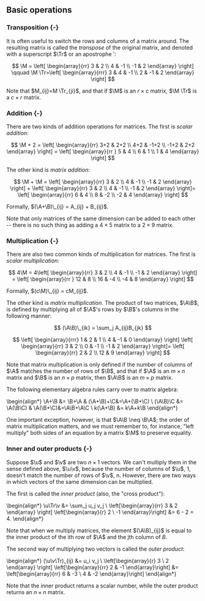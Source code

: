## Basic operations

### Transposition {-}

It is often useful to switch the rows and columns of a matrix around.  The resulting matrix is called the *transpose* of the original matrix, and denoted with a superscript $\Tr$ or an apostrophe $'$:

$$ \M = \left[ \begin{array}{rr}
3 & 2 \\
4 & -1 \\
-1 & 2
\end{array} \right]
\qquad
\M \Tr=\left[ \begin{array}{rrr}
3 & 4 & -1 \\
2 & -1 & 2
\end{array} \right] $$

Note that $M_{ij}=M \Tr_{ji}$, and that if $\M$ is an $r \times c$ matrix, $\M \Tr$ is a $c \times r$ matrix.

### Addition {-}

There are two kinds of addition operations for matrices.  The first is *scalar addition*:

$$ \M + 2 = \left[ \begin{array}{rr}
3+2 & 2+2 \\
4+2 & -1+2 \\
-1+2 & 2+2
\end{array} \right] =
\left[ \begin{array}{rr }
5 & 4 \\
6 & 1 \\
1 & 4
\end{array} \right] $$

The other kind is *matrix addition*:

$$ \M + \M = \left[ \begin{array}{rr}
3 & 2 \\
4 & -1 \\
-1 & 2
\end{array} \right] + \left[ \begin{array}{rr}
3 & 2 \\
4 & -1 \\
-1 & 2
\end{array} \right]= \left[ \begin{array}{rr}
6 & 4 \\
8 & -2 \\
-2 & 4
\end{array} \right] $$

Formally, $(\A+\B)\_{ij} = A_{ij} + B_{ij}$.

Note that only matrices of the same dimension can be added to each other -- there is no such thing as adding a $4 \times 5$ matrix to a $2 \times 9$ matrix.

### Multiplication {-}

There are also two common kinds of multiplication for matrices.  The first is *scalar multiplication*:

$$ 4\M = 4\left[ \begin{array}{rr}
3 & 2 \\
4 & -1 \\
-1 & 2
\end{array} \right] =
\left[ \begin{array}{rr }
12 & 8 \\
16 & -4 \\
-4 & 8
\end{array} \right] $$

Formally, $(c\M)\_{ij} = cM_{ij}$.

The other kind is *matrix multiplication*. The product of two matrices, $\A\B$, is defined by multiplying all of $\A$'s rows by $\B$'s columns in the following manner:

$$ (\A\B)\_{ik} = \sum_j A_{ij}B_{jk} $$

$$ \left[ \begin{array}{rrr}
1 & 2 & 1 \\
4 & -1 & 0
\end{array} \right] \left[ \begin{array}{rr}
3 & 2 \\
0 & -1 \\
-1 & 2
\end{array} \right]= \left[ \begin{array}{rr}
2 & 2 \\
12 & 9
\end{array} \right] $$

Note that matrix multiplication is only defined if the number of columns of $\A$ matches the number of rows of $\B$, and that if $\A$ is an $m \times n$ matrix and $\B$ is an $n \times p$ matrix, then $\A\B$ is an $m \times p$ matrix.

The following elementary algebra rules carry over to matrix algebra:

\begin{align*}
\A+\B &= \B+\A & (\A+\B)+\C&=\A+(\B+\C) \\
(\A\B)\C &= \A(\B\C) & \A(\B+\C)&=\A\B+\A\C \\
k(\A+\B) &= k\A+k\B
\end{align*}

One important exception, however, is that $\A\B \neq \B\A$; the order of matrix multiplication matters, and we must remember to, for instance, "left multiply" both sides of an equation by a matrix $\M$ to preserve equality.

### Inner and outer products {-}

Suppose $\u$ and $\v$ are two $n \times 1$ vectors. We can't multiply them in the sense defined above, $\u\v$, because the number of columns of $\u$, 1, doesn't match the number of rows of $\v$, n. However, there are two ways in which vectors of the same dimension can be multiplied.

The first is called the *inner product* (also, the "cross product"):

\begin{align*}
\u\Tr\v &= \sum_j u_j v_j \\
\left[\begin{array}{rr}
  3 & 2
  \end{array} \right]
\left[\begin{array}{r}
  2 \\
  -1
\end{array}\right] &= 6 - 2 = 4.
\end{align*}

Note that when we multiply matrices, the element $(\A\B)_{ij}$ is equal to the inner product of the ith row of $\A$ and the jth column of $B$.

The second way of multiplying two vectors is called the *outer product*:

\begin{align*}
(\u\v\Tr)_{ij} &= u_i v_j \\
\left[\begin{array}{r}
  3 \\
  2
  \end{array} \right]
\left[\begin{array}{rr}
  2 & -1
\end{array}\right] &=
\left[\begin{array}{rr}
  6 & -3 \\
  4 & -2
\end{array}\right]
\end{align*}

Note that the inner product returns a scalar number, while the outer product returns an $n \times n$ matrix.

